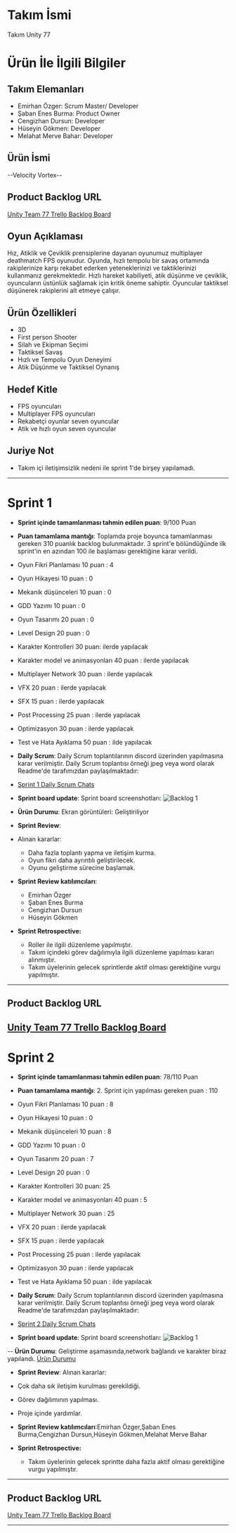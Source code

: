 # **Takım İsmi**

Takım Unity 77

# Ürün İle İlgili Bilgiler

## Takım Elemanları
- Emirhan Özger: Scrum Master/ Developer
- Şaban Enes Burma: Product Owner
- Cengizhan Dursun: Developer
- Hüseyin Gökmen: Developer
- Melahat Merve Bahar: Developer

## Ürün İsmi

--Velocity Vortex--

## Product Backlog URL

[Unity Team 77 Trello Backlog Board](https://trello.com/invite/b/VHaqB6Eu/ATTI577cbdb34dabdfe515fe33bfa11907b58C1D3534/ingame)

## Oyun Açıklaması
Hız, Atiklik ve Çeviklik prensiplerine dayanan oyunumuz multiplayer deathmatch FPS oyunudur. Oyunda, hızlı tempolu bir savaş ortamında rakiplerinize karşı rekabet ederken yeteneklerinizi ve taktiklerinizi kullanmanız gerekmektedir. Hızlı hareket kabiliyeti, atik düşünme ve çeviklik, oyuncuların üstünlük sağlamak için kritik öneme sahiptir. Oyuncular taktiksel düşünerek rakiplerini alt etmeye çalışır. 



## Ürün Özellikleri

- 3D
- First person Shooter
- Silah ve Ekipman Seçimi
- Taktiksel Savaş
- Hızlı ve Tempolu Oyun Deneyimi
- Atik Düşünme ve Taktiksel Oynanış


## Hedef Kitle

- FPS oyuncuları
- Multiplayer FPS oyuncuları
- Rekabetçi oyunlar seven oyuncular
- Atik ve hızlı oyun seven oyuncular

## Juriye Not

- Takım içi iletişimsizlik nedeni ile sprint 1'de birşey yapılamadı.


---

# Sprint 1

- **Sprint içinde tamamlanması tahmin edilen puan**: 9/100 Puan


- **Puan tamamlama mantığı**: Toplamda proje boyunca tamamlanması gereken 310 puanlık backlog bulunmaktadır. 3 sprint'e bölündüğünde ilk sprint'in en azından 100 ile başlaması gerektiğine karar verildi.
- Oyun Fikri Planlaması 10 puan : 4
- Oyun Hikayesi 10 puan : 0
- Mekanik düşünceleri 10 puan : 0
- GDD Yazımı 10 puan : 0
- Oyun Tasarımı 20 puan : 0
- Level Design 20 puan : 0
- Karakter Kontrolleri 30 puan: ilerde yapılacak
- Karakter model ve animasyonları 40 puan : ilerde yapılacak
- Multiplayer Network 30 puan : ilerde yapılacak
- VFX 20 puan : ilerde yapılacak
- SFX 15 puan : ilerde yapılacak
- Post Processing 25 puan : ilerde yapılacak
- Optimizasyon 30 puan : ilerde yapılacak
- Test ve Hata Ayıklama 50 puan : ilde yapılacak


- **Daily Scrum**: Daily Scrum toplantılarının discord üzerinden yapılmasına karar verilmiştir. Daily Scrum toplantısı örneği jpeg veya word olarak Readme'de tarafımızdan paylaşılmaktadır:
- [Sprint 1 Daily Scrum Chats](https://github.com/emirozger/OUA-Bootcamp-U77/blob/033fb40edc9c61eb9f356e8dcee5c1cebacf1e0c/ProjectManagement/Sprint-1/sprint1discord.png)

- **Sprint board update**: Sprint board screenshotları: 
![Backlog 1](https://github.com/emirozger/OUA-Bootcamp-U77/blob/033fb40edc9c61eb9f356e8dcee5c1cebacf1e0c/ProjectManagement/Sprint-1/sprint1trello.png) 


- **Ürün Durumu**: Ekran görüntüleri:
  Geliştiriliyor
- **Sprint Review**: 
- Alınan kararlar:
  - Daha fazla toplantı yapma ve iletişim kurma.
  - Oyun fikri daha ayrıntılı geliştirilecek.
  - Oyunu geliştirme sürecine başlamak.

- **Sprint Review katılımcıları**:
  - Emirhan Özger
  - Şaban Enes Burma
  - Cengizhan Dursun
  - Hüseyin Gökmen

- **Sprint Retrospective:**
  - Roller ile ilgili düzenleme yapılmıştır.
  - Takım içindeki görev dağılımıyla ilgili düzenleme yapılması kararı alınmıştır.
  - Takım üyelerinin gelecek sprintlerde aktif olması gerektiğine vurgu yapılmıştır.

---

## Product Backlog URL

[Unity Team 77 Trello Backlog Board](https://trello.com/invite/b/VHaqB6Eu/ATTI577cbdb34dabdfe515fe33bfa11907b58C1D3534/ingame)
---

# Sprint 2

- **Sprint içinde tamamlanması tahmin edilen puan**: 78/110 Puan

- **Puan tamamlama mantığı**: 2. Sprint için yapılması gereken puan : 110
- Oyun Fikri Planlaması 10 puan : 8
- Oyun Hikayesi 10 puan : 0
- Mekanik düşünceleri 10 puan : 8
- GDD Yazımı 10 puan : 0
- Oyun Tasarımı 20 puan : 7
- Level Design 20 puan : 0
- Karakter Kontrolleri 30 puan: 25
- Karakter model ve animasyonları 40 puan : 5
- Multiplayer Network 30 puan : 25
- VFX 20 puan : ilerde yapılacak
- SFX 15 puan : ilerde yapılacak
- Post Processing 25 puan : ilerde yapılacak
- Optimizasyon 30 puan : ilerde yapılacak
- Test ve Hata Ayıklama 50 puan : ilde yapılacak

- **Daily Scrum**:  Daily Scrum toplantılarının discord üzerinden yapılmasına karar verilmiştir. Daily Scrum toplantısı örneği jpeg veya word olarak Readme'de tarafımızdan paylaşılmaktadır:
-  [Sprint 2 Daily Scrum Chats](https://github.com/emirozger/OUA-Bootcamp-U77/blob/033fb40edc9c61eb9f356e8dcee5c1cebacf1e0c/ProjectManagement/Sprint-2/sprint2discord.png)

- **Sprint board update**: Sprint board screenshotları: 
![Backlog 1](https://github.com/emirozger/OUA-Bootcamp-U77/blob/033fb40edc9c61eb9f356e8dcee5c1cebacf1e0c/ProjectManagement/Sprint-2/sprint2trello.png) 


-- **Ürün Durumu**: Geliştirme aşamasında,network bağlandı ve karakter biraz yapılandı.
  [Ürün Durumu](https://github.com/emirozger/OUA-Bootcamp-U77/blob/033fb40edc9c61eb9f356e8dcee5c1cebacf1e0c/ProjectManagement/Sprint-2/sprint2durum.png)
- **Sprint Review**: 
Alınan kararlar:
- Çok daha sık iletişim kurulması gerekildiği.
- Görev dağılımının yapılması.
- Proje içinde yardımlar.
- **Sprint Review katılımcıları**:Emirhan Özger,Şaban Enes Burma,Cengizhan Dursun,Hüseyin Gökmen,Melahat Merve Bahar


- **Sprint Retrospective:**

  - Takım üyelerinin gelecek sprintte daha fazla aktif olması gerektiğine vurgu yapılmıştır.


---

## Product Backlog URL

[Unity Team 77 Trello Backlog Board](https://trello.com/invite/b/VHaqB6Eu/ATTI577cbdb34dabdfe515fe33bfa11907b58C1D3534/ingame)

---
